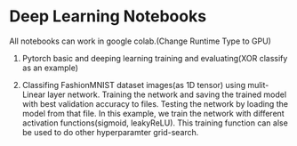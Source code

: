 # Deep Learning Notebooks

All notebooks can work in google colab.(Change Runtime Type to GPU)

1. Pytorch basic and deeping learning training and evaluating(XOR classify as an example)

2. Classifing FashionMNIST dataset images(as 1D tensor) using mulit-Linear layer network. Training the network and saving the trained model with best validation accuracy to files. Testing the network by loading the model from that file. In this example, we train the network with different activation functions(sigmoid, leakyReLU). This training function can alse be used to do other hyperparamter grid-search.
